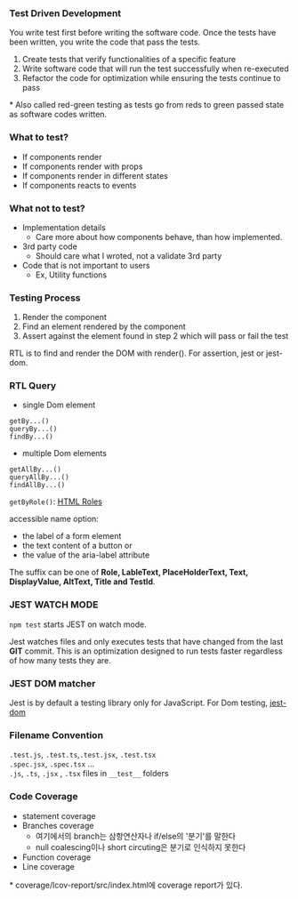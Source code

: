 ### Test Driven Development

You write test first before writing the software code. Once the tests have been written, you write the code that pass the tests.
1. Create tests that verify functionalities of a specific feature
2. Write software code that will run the test successfully when re-executed
3. Refactor the code for optimization while ensuring the tests continue to pass

\* Also called red-green testing as tests go from reds to green passed state as software codes written.

### What to test?

- If components render 
- If components render with props 
- If components render in different states
- If components reacts to events

### What not to test?

- Implementation details
  - Care more about how components behave, than how implemented.
- 3rd party code
  - Should care what I wroted, not a validate 3rd party
- Code that is not important to users
  - Ex, Utility functions

### Testing Process

1. Render the component
2. Find an element rendered by the component
3. Assert against the element found in step 2 which will pass or fail the test

RTL is to find and render the DOM with render(). For assertion, jest or jest-dom.

### RTL Query

- single Dom element
```
getBy...()
queryBy...()
findBy...()
```
- multiple Dom elements
```
getAllBy...()
queryAllBy...()
findAllBy...()
```

```getByRole()```: [HTML Roles](https://www.w3.org/TR/html-aria/#docconformance)

accessible name option:
- the label of a form element
- the text content of a button or
- the value of the aria-label attribute


The suffix can be one of **Role, LableText, PlaceHolderText, Text, DisplayValue, AltText, Title and TestId**. 

### JEST WATCH MODE
```npm test``` starts JEST on watch mode.

Jest watches files and only executes tests that have changed from the last **GIT** commit. This is an optimization designed to run tests faster regardless of how many tests they are.

### JEST DOM matcher

Jest is by default a testing library only for JavaScript. For Dom testing, [jest-dom](https://github.com/testing-library/jest-dom)

### Filename Convention

```.test.js```, ```.test.ts```,```.test.jsx```, ```.test.tsx``` <br/>
```.spec.jsx```, ```.spec.tsx``` ...<br/>
```.js```, ```.ts```, ```.jsx``` , ```.tsx``` files in ```__test__``` folders

### Code Coverage

- statement coverage
- Branches coverage
  - 여기에서의 branch는 삼항연산자나 if/else의 '분기'를 말한다
  - null coalescing이나 short circuting은 분기로 인식하지 못한다
- Function coverage
- Line coverage

\* coverage/lcov-report/src/index.html에 coverage report가 있다.
